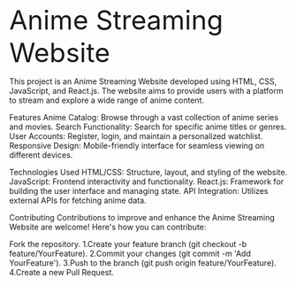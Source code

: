 <font size="10">Anime Streaming Website</font>

This project is an Anime Streaming Website developed using HTML, CSS, JavaScript, and React.js. The website aims to provide users with a platform to stream and explore a wide range of anime content.

Features
Anime Catalog: Browse through a vast collection of anime series and movies.
Search Functionality: Search for specific anime titles or genres.
User Accounts: Register, login, and maintain a personalized watchlist.
Responsive Design: Mobile-friendly interface for seamless viewing on different devices.

Technologies Used
HTML/CSS: Structure, layout, and styling of the website.
JavaScript: Frontend interactivity and functionality.
React.js: Framework for building the user interface and managing state.
API Integration: Utilizes external APIs for fetching anime data.

Contributing
Contributions to improve and enhance the Anime Streaming Website are welcome! Here's how you can contribute:

Fork the repository.
1.Create your feature branch (git checkout -b feature/YourFeature).
2.Commit your changes (git commit -m 'Add YourFeature').
3.Push to the branch (git push origin feature/YourFeature).
4.Create a new Pull Request.
